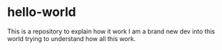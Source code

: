 # hello-world
This is a repository to explain how it work
I am a brand new dev into this world trying to understand how all this work.
